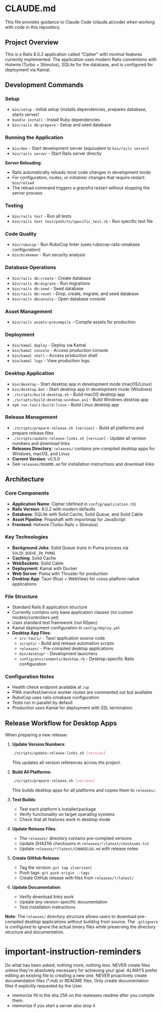 # CLAUDE.md

This file provides guidance to Claude Code (claude.ai/code) when working with code in this repository.

## Project Overview

This is a Rails 8.0.2 application called "Cipher" with minimal features currently implemented. The application uses modern Rails conventions with Hotwire (Turbo + Stimulus), SQLite for the database, and is configured for deployment via Kamal.

## Development Commands

### Setup
- `bin/setup` - Initial setup (installs dependencies, prepares database, starts server)
- `bundle install` - Install Ruby dependencies
- `bin/rails db:prepare` - Setup and seed database

### Running the Application
- `bin/dev` - Start development server (equivalent to `bin/rails server`)
- `bin/rails server` - Start Rails server directly

**Server Reloading**: 
- Rails automatically reloads most code changes in development mode
- For configuration, routes, or initializer changes that require restart: `bin/reload`
- The reload command triggers a graceful restart without stopping the server process

### Testing
- `bin/rails test` - Run all tests
- `bin/rails test test/path/to/specific_test.rb` - Run specific test file

### Code Quality
- `bin/rubocop` - Run RuboCop linter (uses rubocop-rails-omakase configuration)
- `bin/brakeman` - Run security analysis

### Database Operations
- `bin/rails db:create` - Create database
- `bin/rails db:migrate` - Run migrations
- `bin/rails db:seed` - Seed database
- `bin/rails db:reset` - Drop, create, migrate, and seed database
- `bin/rails dbconsole` - Open database console

### Asset Management
- `bin/rails assets:precompile` - Compile assets for production

### Deployment
- `bin/kamal deploy` - Deploy via Kamal
- `bin/kamal console` - Access production console
- `bin/kamal shell` - Access production shell
- `bin/kamal logs` - View production logs

### Desktop Application
- `bin/desktop` - Start desktop app in development mode (macOS/Linux)
- `bin/desktop.bat` - Start desktop app in development mode (Windows)
- `./scripts/build-desktop.sh` - Build macOS desktop app
- `./scripts/build-desktop-windows.ps1` - Build Windows desktop app
- `npm run tauri:build:linux` - Build Linux desktop app

### Release Management
- `./scripts/prepare-release.sh [version]` - Build all platforms and prepare release files
- `./scripts/update-release-links.sh [version]` - Update all version numbers and download links
- **Releases Directory**: `releases/` contains pre-compiled desktop apps for Windows, macOS, and Linux
- **Current Version**: v0.5.0
- See `releases/README.md` for installation instructions and download links

## Architecture

### Core Components
- **Application Name**: Cipher (defined in `config/application.rb`)
- **Rails Version**: 8.0.2 with modern defaults
- **Database**: SQLite with Solid Cache, Solid Queue, and Solid Cable
- **Asset Pipeline**: Propshaft with Importmap for JavaScript
- **Frontend**: Hotwire (Turbo Rails + Stimulus)

### Key Technologies
- **Background Jobs**: Solid Queue (runs in Puma process via `SOLID_QUEUE_IN_PUMA`)
- **Caching**: Solid Cache
- **WebSockets**: Solid Cable
- **Deployment**: Kamal with Docker
- **Web Server**: Puma with Thruster for production
- **Desktop App**: Tauri (Rust + WebView) for cross-platform native applications

### File Structure
- Standard Rails 8 application structure
- Currently contains only base application classes (no custom models/controllers yet)
- Uses standard test framework (not RSpec)
- Kamal deployment configuration in `config/deploy.yml`
- **Desktop App Files**:
  - `src-tauri/` - Tauri application source code
  - `scripts/` - Build and release automation scripts
  - `releases/` - Pre-compiled desktop applications
  - `bin/desktop*` - Development launchers
  - `config/environments/desktop.rb` - Desktop-specific Rails configuration

### Configuration Notes
- Health check endpoint available at `/up`
- PWA manifest/service worker routes are commented out but available
- RuboCop uses rails-omakase configuration
- Tests run in parallel by default
- Production uses Kamal for deployment with SSL termination

## Release Workflow for Desktop Apps

When preparing a new release:

1. **Update Version Numbers**:
   ```bash
   ./scripts/update-release-links.sh [version]
   ```
   This updates all version references across the project.

2. **Build All Platforms**:
   ```bash
   ./scripts/prepare-release.sh [version]
   ```
   This builds desktop apps for all platforms and copies them to `releases/`.

3. **Test Builds**:
   - Test each platform's installer/package
   - Verify functionality on target operating systems
   - Check that all features work in desktop mode

4. **Update Release Files**:
   - The `releases/` directory contains pre-compiled versions
   - Update SHA256 checksums in `releases/*/latest/checksums.txt`
   - Update `releases/*/latest/CHANGELOG.md` with release notes

5. **Create GitHub Release**:
   - Tag the version: `git tag v[version]`
   - Push tags: `git push origin --tags`
   - Create GitHub release with files from `releases/*/latest/`

6. **Update Documentation**:
   - Verify download links work
   - Update any version-specific documentation
   - Test installation instructions

**Note**: The `releases/` directory structure allows users to download pre-compiled desktop applications without building from source. The `.gitignore` is configured to ignore the actual binary files while preserving the directory structure and documentation.

# important-instruction-reminders
Do what has been asked; nothing more, nothing less.
NEVER create files unless they're absolutely necessary for achieving your goal.
ALWAYS prefer editing an existing file to creating a new one.
NEVER proactively create documentation files (*.md) or README files. Only create documentation files if explicitly requested by the User.
- memorize fill in the sha 256 on the realeases readme after you compile them.
- memorize if you start a server also stop it